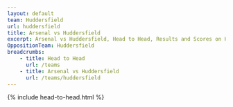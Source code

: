 ```yaml
---
layout: default
team: Huddersfield
url: huddersfield
title: Arsenal vs Huddersfield
excerpt: Arsenal vs Huddersfield, Head to Head, Results and Scores on History of Arsenal Football Club
OppositionTeam: Huddersfield
breadcrumbs:
    - title: Head to Head
      url: /teams
    - title: Arsenal vs Huddersfield
      url: /teams/huddersfield
---
```


{% include head-to-head.html %}